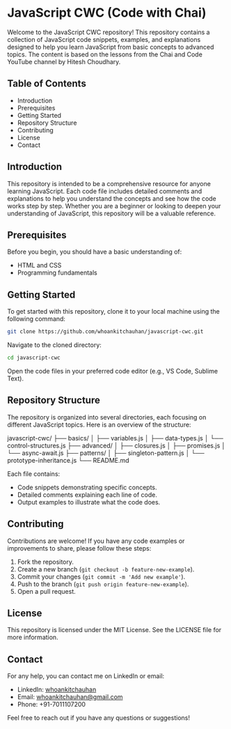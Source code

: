 # JavaScript CWC (Code with Chai)

Welcome to the JavaScript CWC repository! This repository contains a collection of JavaScript code snippets, examples, and explanations designed to help you learn JavaScript from basic concepts to advanced topics. The content is based on the lessons from the Chai and Code YouTube channel by Hitesh Choudhary.

## Table of Contents

- Introduction
- Prerequisites
- Getting Started
- Repository Structure
- Contributing
- License
- Contact

## Introduction

This repository is intended to be a comprehensive resource for anyone learning JavaScript. Each code file includes detailed comments and explanations to help you understand the concepts and see how the code works step by step. Whether you are a beginner or looking to deepen your understanding of JavaScript, this repository will be a valuable reference.

## Prerequisites

Before you begin, you should have a basic understanding of:

- HTML and CSS
- Programming fundamentals

## Getting Started

To get started with this repository, clone it to your local machine using the following command:
```bash
git clone https://github.com/whoankitchauhan/javascript-cwc.git
```

Navigate to the cloned directory:
```bash
cd javascript-cwc
```

Open the code files in your preferred code editor (e.g., VS Code, Sublime Text).

## Repository Structure

The repository is organized into several directories, each focusing on different JavaScript topics. Here is an overview of the structure:

javascript-cwc/
├── basics/
│ ├── variables.js
│ ├── data-types.js
│ └── control-structures.js
├── advanced/
│ ├── closures.js
│ ├── promises.js
│ └── async-await.js
├── patterns/
│ ├── singleton-pattern.js
│ └── prototype-inheritance.js
└── README.md


Each file contains:

- Code snippets demonstrating specific concepts.
- Detailed comments explaining each line of code.
- Output examples to illustrate what the code does.

## Contributing

Contributions are welcome! If you have any code examples or improvements to share, please follow these steps:

1. Fork the repository.
2. Create a new branch (`git checkout -b feature-new-example`).
3. Commit your changes (`git commit -m 'Add new example'`).
4. Push to the branch (`git push origin feature-new-example`).
5. Open a pull request.

## License

This repository is licensed under the MIT License. See the LICENSE file for more information.

## Contact

For any help, you can contact me on LinkedIn or email:

- LinkedIn: [whoankitchauhan](https://linkedin.com/in/whoankitchauhan)
- Email: [whoankitchauhan@gmail.com](mailto:whoankitchauhan@gmail.com)
- Phone: +91-7011107200

Feel free to reach out if you have any questions or suggestions!

